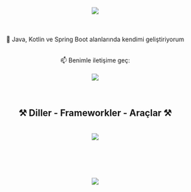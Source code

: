 <h1 align="center">
    <img src="https://readme-typing-svg.herokuapp.com/?font=Righteous&size=35&center=true&vCenter=true&width=500&height=70&duration=4000&lines=Merhaba!+👋;+Ben+Merve+Demir!;" />
</h1>

<br/>

<div align="center">
  
 🌱 Java, Kotlin ve Spring Boot alanlarında kendimi geliştiriyorum  

<br/>
📫 Benimle iletişime geç:
<br/>
<br/>

<a href="https://www.linkedin.com/in/merve-demir-7a19b8291/" target="_blank">
  <img src="https://img.shields.io/badge/LinkedIn-0077B5?style=for-the-badge&logo=linkedin&logoColor=white" />
</a>

</div>

<br/>
<br/>

<h2 align="center">⚒️ Diller - Frameworkler - Araçlar ⚒️</h2>
<br/>
<div align="center">
    <img src="https://skillicons.dev/icons?i=java,kotlin,spring,firebase,sqlite,postgres,postman,git,linkedin" />
</div>

<br/><br/><br/>

<h3 align="center">
    <img src="https://readme-typing-svg.herokuapp.com/?font=Righteous&size=25&center=true&vCenter=true&width=500&height=70&duration=4000&lines=Ziyaret+ettiğin+için+teşekkürler!+✌️;+LinkedIn'den+bağlantı+kuralım!;Birlikte+harika+projeler+üretebiliriz+:)" />
</h3>

